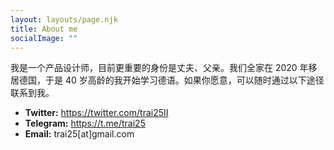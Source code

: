 ```yaml
---
layout: layouts/page.njk
title: About me
socialImage: ""
---
```

我是一个产品设计师，目前更重要的身份是丈夫、父亲。我们全家在 2020 年移居德国，于是 40 岁高龄的我开始学习德语。如果你愿意，可以随时通过以下途径联系到我。

* **Twitter:** https://twitter.com/trai25II
* **Telegram:** https://t.me/trai25
* **Email:**  trai25\[at]gmail\.com